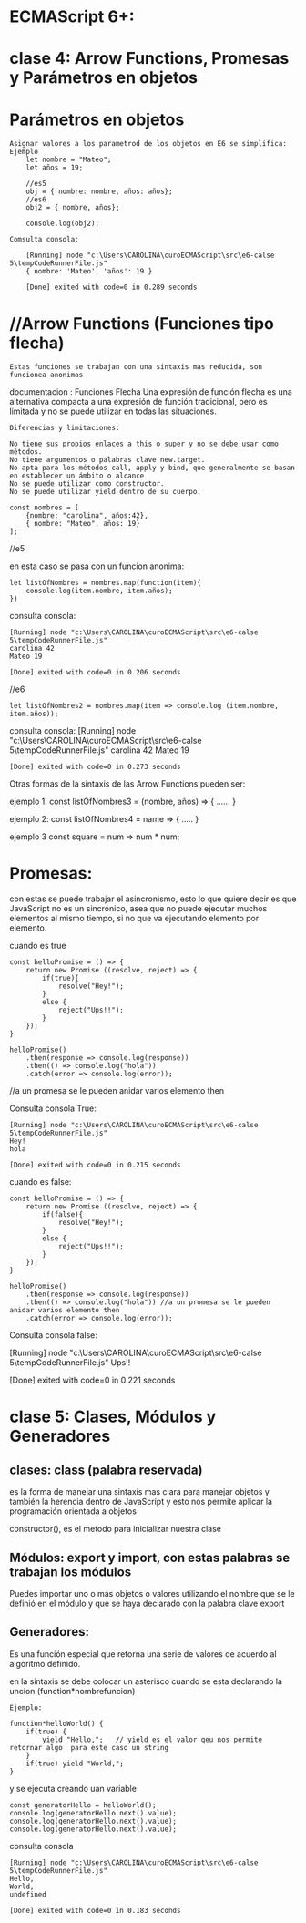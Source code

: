 # ECMAScript 6+:

# clase 4: Arrow Functions, Promesas y Parámetros en objetos

# Parámetros en objetos

    Asignar valores a los parametrod de los objetos en E6 se simplifica:
    Ejemplo
        let nombre = "Mateo";
        let años = 19;

        //es5
        obj = { nombre: nombre, años: años};
        //es6
        obj2 = { nombre, años};

        console.log(obj2);
    
    Comsulta consola:

        [Running] node "c:\Users\CAROLINA\curoECMAScript\src\e6-calse 5\tempCodeRunnerFile.js"
        { nombre: 'Mateo', 'años': 19 }

        [Done] exited with code=0 in 0.289 seconds

# //Arrow Functions (Funciones tipo flecha)

    Estas funciones se trabajan con una sintaxis mas reducida, son funcionea anonimas

documentacion :
    Funciones Flecha
    Una expresión de función flecha es una alternativa compacta a una expresión de función tradicional, pero es limitada y no se puede utilizar en todas las situaciones.

    Diferencias y limitaciones:

    No tiene sus propios enlaces a this o super y no se debe usar como métodos.
    No tiene argumentos o palabras clave new.target.
    No apta para los métodos call, apply y bind, que generalmente se basan en establecer un ámbito o alcance
    No se puede utilizar como constructor.
    No se puede utilizar yield dentro de su cuerpo.

    const nombres = [
        {nombre: "carolina", años:42},
        { nombre: "Mateo", años: 19}
    ];

//e5

 en esta caso se pasa con un funcion anonima:

    let listOfNombres = nombres.map(function(item){
        console.log(item.nombre, item.años);
    })

consulta consola:

    [Running] node "c:\Users\CAROLINA\curoECMAScript\src\e6-calse 5\tempCodeRunnerFile.js"
    carolina 42
    Mateo 19

    [Done] exited with code=0 in 0.206 seconds
    
//e6

    let listOfNombres2 = nombres.map(item => console.log (item.nombre, item.años));

consulta consola:
    [Running] node "c:\Users\CAROLINA\curoECMAScript\src\e6-calse 5\tempCodeRunnerFile.js"
    carolina 42
    Mateo 19

    [Done] exited with code=0 in 0.273 seconds

Otras formas de la sintaxis de las Arrow Functions pueden ser: 

ejemplo 1:
    const listOfNombres3 = (nombre, años) => {
       ...... 
    }

ejemplo 2:
    const listOfNombres4 = name => {
        .....
    }

ejemplo 3
    const square = num => num * num;


# Promesas:

con estas se puede trabajar el asincronismo, esto lo que quiere decir es que JavaScript no es un sincrónico, asea que no puede ejecutar muchos elementos al mismo tiempo, si no que va ejecutando elemento por elemento.

cuando es true

    const helloPromise = () => {
        return new Promise ((resolve, reject) => {
            if(true){
                resolve("Hey!");
            }  
            else {
                reject("Ups!!");
            }      
        });
    }

    helloPromise()
        .then(response => console.log(response))
        .then(() => console.log("hola")) 
        .catch(error => console.log(error));

//a un promesa se le pueden anidar varios elemento then

Consulta consola True:

    [Running] node "c:\Users\CAROLINA\curoECMAScript\src\e6-calse 5\tempCodeRunnerFile.js"
    Hey!
    hola

    [Done] exited with code=0 in 0.215 seconds

cuando es false:

    const helloPromise = () => {
        return new Promise ((resolve, reject) => {
            if(false){
                resolve("Hey!");
            }  
            else {
                reject("Ups!!");
            }      
        });
    }

    helloPromise()
        .then(response => console.log(response))
        .then(() => console.log("hola")) //a un promesa se le pueden anidar varios elemento then
        .catch(error => console.log(error));

Consulta consola false:

[Running] node "c:\Users\CAROLINA\curoECMAScript\src\e6-calse 5\tempCodeRunnerFile.js"
Ups!!

[Done] exited with code=0 in 0.221 seconds


# clase 5: Clases, Módulos y Generadores


## clases: class (palabra reservada)

es la forma de manejar una sintaxis mas clara para manejar objetos y también la herencia dentro de JavaScript y esto nos permite aplicar la programación orientada a objetos 

constructor(), es el metodo para inicializar nuestra clase


## Módulos: export y import, con estas palabras se trabajan los módulos

Puedes importar uno o más objetos o valores utilizando el nombre que se le definió en el módulo y que se haya declarado con la palabra clave export


## Generadores: 

Es una función especial que retorna una serie de valores de acuerdo al algoritmo definido.

en la sintaxis se debe colocar un asterisco cuando se esta declarando la uncion (function*nombrefuncion)

    Ejemplo:

    function*helloWorld() {
        if(true) {
            yield "Hello,";   // yield es el valor qeu nos permite retornar algo  para este caso un string   
        }
        if(true) yield "World,";
    }

y se ejecuta creando uan variable 

    const generatorHello = helloWorld();
    console.log(generatorHello.next().value);
    console.log(generatorHello.next().value);
    console.log(generatorHello.next().value);

consulta consola

    [Running] node "c:\Users\CAROLINA\curoECMAScript\src\e6-calse 5\tempCodeRunnerFile.js"
    Hello,
    World,
    undefined

    [Done] exited with code=0 in 0.183 seconds




 


















